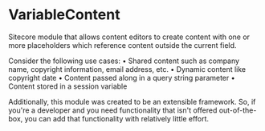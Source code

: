 VariableContent
===============
Sitecore module that allows content editors to create content with one or more placeholders which reference content outside the current field.

Consider the following use cases:
  • Shared content such as company name, copyright information, email address, etc.
  • Dynamic content like copyright date
  • Content passed along in a query string parameter
  • Content stored in a session variable

Additionally, this module was created to be an extensible framework.  So, if you're a developer and you need functionality that isn't offered out-of-the-box, you can add that functionality with relatively little effort.
